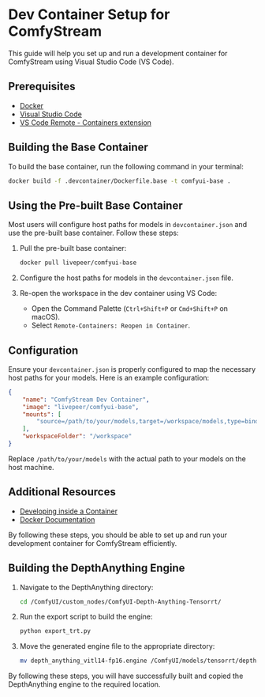 # Dev Container Setup for ComfyStream

This guide will help you set up and run a development container for ComfyStream using Visual Studio Code (VS Code).

## Prerequisites

- [Docker](https://www.docker.com/get-started)
- [Visual Studio Code](https://code.visualstudio.com/)
- [VS Code Remote - Containers extension](https://marketplace.visualstudio.com/items?itemName=ms-vscode-remote.remote-containers)

## Building the Base Container

To build the base container, run the following command in your terminal:

```sh
docker build -f .devcontainer/Dockerfile.base -t comfyui-base .
```

## Using the Pre-built Base Container

Most users will configure host paths for models in `devcontainer.json` and use the pre-built base container. Follow these steps:

1. Pull the pre-built base container:

    ```sh
    docker pull livepeer/comfyui-base
    ```

2. Configure the host paths for models in the `devcontainer.json` file.

3. Re-open the workspace in the dev container using VS Code:
    - Open the Command Palette (`Ctrl+Shift+P` or `Cmd+Shift+P` on macOS).
    - Select `Remote-Containers: Reopen in Container`.

## Configuration

Ensure your `devcontainer.json` is properly configured to map the necessary host paths for your models. Here is an example configuration:

```json
{
    "name": "ComfyStream Dev Container",
    "image": "livepeer/comfyui-base",
    "mounts": [
        "source=/path/to/your/models,target=/workspace/models,type=bind"
    ],
    "workspaceFolder": "/workspace"
}
```

Replace `/path/to/your/models` with the actual path to your models on the host machine.

## Additional Resources

- [Developing inside a Container](https://code.visualstudio.com/docs/remote/containers)
- [Docker Documentation](https://docs.docker.com/)

By following these steps, you should be able to set up and run your development container for ComfyStream efficiently.
## Building the DepthAnything Engine

1. Navigate to the DepthAnything directory:

    ```sh
    cd /ComfyUI/custom_nodes/ComfyUI-Depth-Anything-Tensorrt/
    ```

2. Run the export script to build the engine:

    ```sh
    python export_trt.py
    ```

3. Move the generated engine file to the appropriate directory:

    ```sh
    mv depth_anything_vitl14-fp16.engine /ComfyUI/models/tensorrt/depth-anything/
    ```

By following these steps, you will have successfully built and copied the DepthAnything engine to the required location.